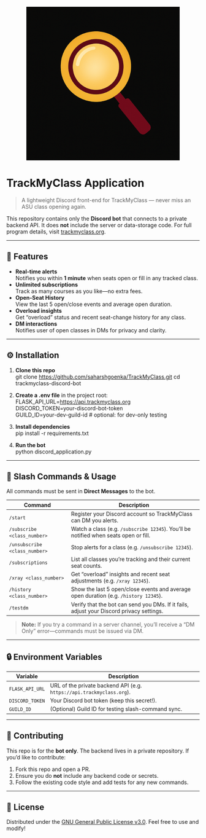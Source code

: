 <p align="center">
  <img src="logo.png" alt="TrackMyClass Logo" width="400" height="400">
</p>

# TrackMyClass Application

> A lightweight Discord front-end for TrackMyClass — never miss an ASU class opening again.

This repository contains only the **Discord bot** that connects to a private backend API. It does **not** include the server or data-storage code. For full program details, visit [trackmyclass.org](https://trackmyclass.org).

---

## 🤖 Features

- **Real-time alerts**  
  Notifies you within **1 minute** when seats open or fill in any tracked class.  
- **Unlimited subscriptions**  
  Track as many courses as you like—no extra fees.
- **Open-Seat History**  
  View the last 5 open/close events and average open duration.  
- **Overload insights**  
  Get “overload” status and recent seat-change history for any class.  
- **DM interactions**  
  Notifies user of open classes in DMs for privacy and clarity.

---

## ⚙️ Installation

1. **Clone this repo**  
   git clone https://github.com/saharshgoenka/TrackMyClass.git
   cd trackmyclass-discord-bot

2. **Create a .env file** in the project root:  
   FLASK_API_URL=https://api.trackmyclass.org  
   DISCORD_TOKEN=your-discord-bot-token  
   GUILD_ID=your-dev-guild-id   # optional: for dev-only testing

3. **Install dependencies**  
   pip install -r requirements.txt

4. **Run the bot**  
   python discord_application.py

---

## 💬 Slash Commands & Usage

All commands must be sent in **Direct Messages** to the bot.

| Command                   | Description                                                                                     |
|---------------------------|-------------------------------------------------------------------------------------------------|
| `/start`                  | Register your Discord account so TrackMyClass can DM you alerts.                                 |
| `/subscribe <class_number>` | Watch a class (e.g. `/subscribe 12345`). You’ll be notified when seats open or fill.          |
| `/unsubscribe <class_number>` | Stop alerts for a class (e.g. `/unsubscribe 12345`).                                        |
| `/subscriptions`          | List all classes you’re tracking and their current seat counts.                                  |
| `/xray <class_number>`    | Get “overload” insights and recent seat adjustments (e.g. `/xray 12345`).                       |
| `/history <class_number>` | Show the last 5 open/close events and average open duration (e.g. `/history 12345`).            |
| `/testdm`                 | Verify that the bot can send you DMs. If it fails, adjust your Discord privacy settings.        |

> **Note:** If you try a command in a server channel, you’ll receive a “DM Only” error—commands must be issued via DM.

---

## 🔒 Environment Variables

| Variable         | Description                                                                                      |
|------------------|--------------------------------------------------------------------------------------------------|
| `FLASK_API_URL`  | URL of the private backend API (e.g. `https://api.trackmyclass.org`).                             |
| `DISCORD_TOKEN`  | Your Discord bot token (keep this secret!).                                                     |
| `GUILD_ID`       | (Optional) Guild ID for testing slash-command sync.                                              |

---

## 🤝 Contributing

This repo is for the **bot only**. The backend lives in a private repository. If you’d like to contribute:

1. Fork this repo and open a PR.  
2. Ensure you do **not** include any backend code or secrets.  
3. Follow the existing code style and add tests for any new commands.

---

## 📄 License

Distributed under the [GNU General Public License v3.0](LICENSE). Feel free to use and modify!
